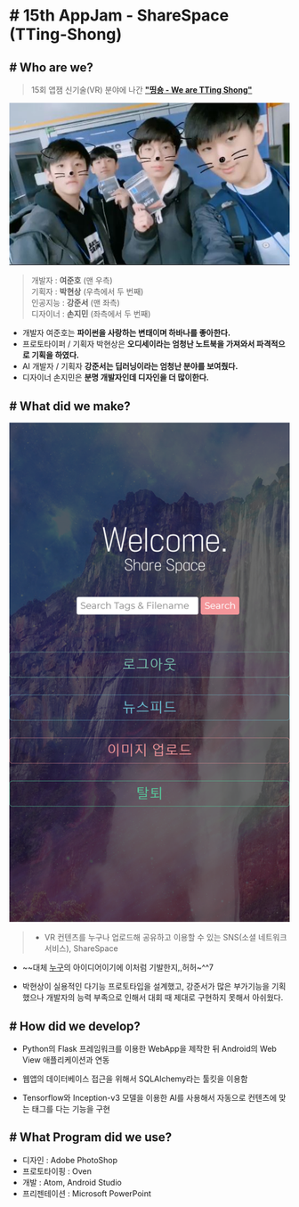  # # 15th AppJam - ShareSpace (TTing-Shong)

## # Who are we?
> 15회 앱잼 신기술(VR) 분야에 나간 [**"띵숑 - We are TTing Shong"**](https://github.com/404-NOTFOUND)

![picture of team members](Pictures/team.jpg)<br>

> 개발자 : **여준호** (맨 우측)<br>
> 기획자 : **박현상** (우측에서 두 번째)<br>
> 인공지능 : **강준서** (맨 좌측)<br>
> 디자이너 : **손지민** (좌측에서 두 번째)<br>

- 개발자 여준호는 **파이썬을 사랑하는 변태이며 하바나를 좋아한다.**
- 프로토타이퍼 / 기획자 박현상은 **오디세이라는 엄청난 노트북을 가져와서 파격적으로 기획을 하였다.**
- AI 개발자 / 기획자 **강준서는 딥러닝이라는 엄청난 분야를 보여줬다.**
- 디자이너 손지민은 **분명 개발자인데 디자인을 더 많이한다.**

## # What did we make?
![](Screenshots/main.png)<br>
> - VR 컨텐츠를 누구나 업로드해 공유하고 이용할 수 있는 SNS(소셜 네트워크 서비스), ShareSpace

- ~~대체 [누구](http://github.com/JunhoYeo)의 아이디어이기에 이처럼 기발한지,,허허~^^7<br>

- 박현상이 실용적인 다기능 프로토타입을 설계했고, 강준서가 많은 부가기능을 기획했으나 개발자의 능력 부족으로 인해서 대회 때 제대로 구현하지 못해서 아쉬웠다.

## # How did we develop?

- Python의 Flask 프레임워크를 이용한 WebApp을 제작한 뒤 Android의 Web View 애플리케이션과 연동

- 웹앱의 데이터베이스 접근을 위해서 SQLAlchemy라는 툴킷을 이용함

- Tensorflow와 Inception-v3 모델을 이용한 AI를 사용해서 자동으로 컨텐츠에 맞는 태그를 다는 기능을 구현

## # What Program did we use?

- 디자인 : Adobe PhotoShop
- 프로토타이핑 : Oven
- 개발 : Atom, Android Studio
- 프리젠테이션 : Microsoft PowerPoint
